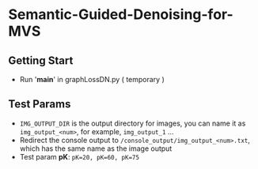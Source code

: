 # Semantic-Guided-Denoising-for-MVS


## Getting Start  
* Run '__main__' in graphLossDN.py ( temporary )  

## Test Params
* `IMG_OUTPUT_DIR` is the output directory for images, you can name it as `img_output_<num>`,  for example, `img_output_1` ...  
* Redirect the console output to `/console_output/img_output_<num>.txt`, which has the same name as the image output   
* Test  param **pK**: `pK=20, pK=60, pK=75`  
